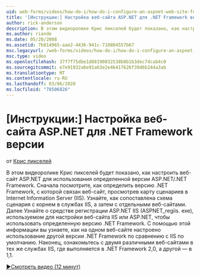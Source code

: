 ```yaml
---
uid: web-forms/videos/how-do-i/how-do-i-configure-an-aspnet-web-site-for-a-net-framework-version
title: '[Инструкции:] Настройка веб-сайта ASP.NET для .NET Framework версии | Документация Майкрософт'
author: rick-anderson
description: В этом видеоролике Крис пикселей будет показано, как настроить веб-сайт ASP.NET для использования определенной версии ASP.NET/.NET Framework. Сначала посмотрите, как определить, что такое v...
ms.author: riande
ms.date: 05/20/2008
ms.assetid: 7b814965-aae2-4436-941c-710804557b67
msc.legacyurl: /web-forms/videos/how-do-i/how-do-i-configure-an-aspnet-web-site-for-a-net-framework-version
msc.type: video
ms.openlocfilehash: 37f7f75dbe1d88190032538b0b1b3dec74cab4c0
ms.sourcegitcommit: e7e91932a6e91a63e2e46417626f39d6b244a3ab
ms.translationtype: MT
ms.contentlocale: ru-RU
ms.lasthandoff: 03/06/2020
ms.locfileid: "78506826"
---
```

# <a name="how-do-i-configure-an-aspnet-web-site-for-a-net-framework-version"></a>[Инструкции:] Настройка веб-сайта ASP.NET для .NET Framework версии

от [Крис пикселей](https://twitter.com/chrispels)

В этом видеоролике Крис пикселей будет показано, как настроить веб-сайт ASP.NET для использования определенной версии ASP.NET/.NET Framework. Сначала посмотрите, как определить версию .NET Framework, с которой связан веб-сайт, просмотрев карту сценариев в Internet Information Server (IIS). Узнайте, как сопоставлена схема сценария с корнем в службах IIS, а затем с отдельными веб-сайтами. Далее Узнайте о средстве регистрации ASP.NET IIS (ASPNET\_regiis. exe), используемом для настройки веб-сайта IIS или ASP.NET, чтобы использовать определенную версию .NET Framework. С помощью этой информации вы узнаете, как на одном веб-сайте настроено использование другой версии .NET Framework по сравнению с IIS по умолчанию. Наконец, ознакомьтесь с двумя различными веб-сайтами в тех же службах IIS, где выполняется в .NET Framework 2,0, а другой — в 1,1.

[&#9654;Смотреть видео (12 минут)](https://channel9.msdn.com/Blogs/ASP-NET-Site-Videos/how-do-i-configure-an-aspnet-web-site-for-a-net-framework-version)
